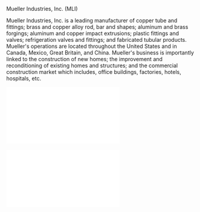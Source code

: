 Mueller Industries, Inc. (MLI)

Mueller Industries, Inc. is a leading manufacturer of copper tube and fittings; brass and copper alloy rod, bar and shapes; aluminum and brass forgings; aluminum and copper impact extrusions; plastic fittings and valves; refrigeration valves and fittings; and fabricated tubular products. Mueller's operations are located throughout the United States and in Canada, Mexico, Great Britain, and China. Mueller's business is importantly linked to the construction of new homes; the improvement and reconditioning of existing homes and structures; and the commercial construction market which includes, office buildings, factories, hotels, hospitals, etc.

![figure_1](figure_1.pdf)

![figure_2](figure_2.pdf)